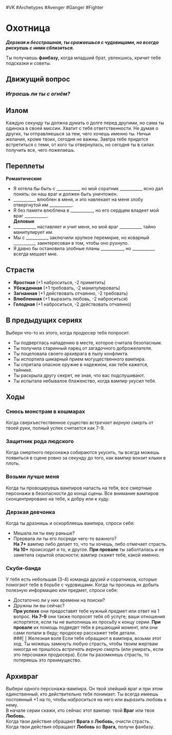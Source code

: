 
#VK  #Archetypes #Avenger #Ganger #Fighter 
# Охотница

***Дерзкая и бесстрашная, ты сражаешься с чудовищами,  но всегда рискуешь с ними сблизиться.***  

Ты получаешь **фанбазу,**  когда младший брат, увлекшись,  кричит тебе подсказки и советы.

## Движущий вопрос
### *Играешь ли ты с огнём?*


## Излом
Каждую секунду ты должна думать о долге перед другими, но сама  ты одинока в своей миссии. Хватит с тебя ответственности. Не  думая о других, ты отправляешься за тем, чего хочешь именно  ты. Ничьи желания, кроме твоих, сегодня не важны. Завтра тебе  придется встретиться с теми, от кого ты отвернулась, но сегодня  ты в силах получить все, чего пожелаешь. 

## Переплеты
**Романтические** 
- Я хотела бы быть с  \_\_\_\_\_\_\_\_\_\_\_, но мой соратник \_\_\_\_\_\_\_\_\_\_\_ ясно дал понять: он наш враг и должен  быть уничтожен.  
- \_\_\_\_\_\_\_\_\_\_\_ влюблен в меня, и это навлекает на меня  злобу отвергнутой им \_\_\_\_\_\_\_\_\_\_\_.  
- Я без памяти влюблена в \_\_\_\_\_\_\_\_\_\_\_, но его сердцем  владеет мой враг \_\_\_\_\_\_\_\_\_\_\_.  
**Деловые**  
- \_\_\_\_\_\_\_\_\_\_\_ наставляет и учит меня, но мой враг  \_\_\_\_\_\_\_\_\_\_\_  тайно манипулирует им.  
- Мы с \_\_\_\_\_\_\_\_\_\_\_ заключили хрупкое перемирие,  но коварный \_\_\_\_\_\_\_\_\_\_\_ заинтересован в том, чтобы  оно рухнуло.  
- Я давно бы остановила злобные планы \_\_\_\_\_\_\_\_\_\_\_,  но \_\_\_\_\_\_\_\_\_\_\_ всегда мешает мне.

## Страсти
- **Яростная** 
 (+1 наброситься, -2 приметить)  
- **Убежденная** 
 (+1 требовать, -2 манипулировать)   
- **Загнанная** 
 (+1 действовать отчаянно, -2 требовать)   
- **Влюбленная** 
 (+1 выразить любовь, -2 наброситься) 
- **Голодная** 
 (+1 наброситься, -2 действовать отчаянно)

## В предыдущих сериях
 Выбери что-то из этого, когда продюсер тебя попросит. 
- Ты подверглась нападению в месте, которое считала  безопасным.   
- Ты получила старинный ларец от загадочного  доброжелателя.  
- Ты поцеловала своего архиврага в пылу конфликта.  
- Ты испортила шикарный прием могущественного  вампира.  
- Ты спрятала опасное оружие в надежном, как тебе  кажется, тайнике.  
- Ты раскрыла другу секрет, не зная, что вас  подслушивают.  
- Ты испытала небывалое блаженство, когда вампир  укусил тебя. 

## Ходы
### Снюсь монстрам в кошмарах   
Когда сверхъестественное существо *встречает верную смерть*  от твоей руки, полный успех считается как 7-9.   
### Защитник рода людского   
Когда смертного персонажа собираются укусить, ты всегда  можешь появиться в сцене ровно за секунду до того, как  вампир вонзит клыки в плоть.   
### Возьми лучше меня  
Когда ты провоцируешь вампиров напасть на тебя, все смертные персонажи в безопасности до конца сцены. Все внимание  вампиров сконцентрировано на тебе, к добру или к худу.   
### Дерзкая девчонка   
Когда ты дразнишь и оскорбляешь вампира, спроси себя:   
- Мешала ли ты ему раньше?   
- Прервала ли ты его посреди чего-то важного?   
**На 7+** вампир либо делает то, что ты хочешь, либо отмечает  страсть. 
**На 10+** происходит и то, и другое. 
**При провале**  ты заболталась и не заметила скрытой опасности; вампир  скажет тебе, какой именно.   
### Скуби-банда   
У тебя есть небольшая (3-4) команда друзей и соратников,  которые помогают тебе в борьбе с чудовищами. Когда ты  просишь их добыть полезную информацию или предмет,  спроси себя:   
- Достаточно ли у них времени на поиски?   
- Дружны ли вы сейчас?   
**При успехе** они предоставят тебе нужный предмет или ответ  на 1 вопрос. **На 7–9** они также попросят тебя об услуге; ваши  отношения испортятся, если ты не выполнишь их просьбу  к концу серии. **При провале** их помощь подведет тебя в решающий момент, или они сами попали в беду; продюсер  расскажет тебе детали.  
###[ ] Железная воля
Если тебя обращают в вампира, возьми этот ход. Ты можешь  замкнуть любую страсть, чтобы твоим жертвам никогда не  пришлось *встречать верную смерть* (или умирать, если это  персонажи продюсера). Если ты разомкнешь страсть, то  потеряешь это преимущество. 


## Архивраг
Выбери одного персонажа-вампира. Он твой злейший враг и при  этом единственный, кто действительно тебя понимает. Ты всегда имеешь постоянный +1 на то, чтобы *наброситься* на него или  *выразить любовь* к нему.   
В начале серии скажи, кто сейчас этот вампир: твой **Враг** или  твоя **Любовь.**   
Когда твои действия обращают **Врага** в **Любовь,** очисти страсть.   
Когда твои действия обращают **Любовь** во **Врага,** получи фанбазу. 